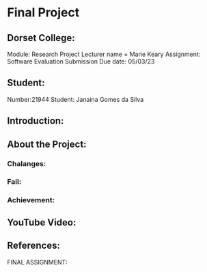 # Final Project

## Dorset College:

Module: Research Project
Lecturer name = Marie Keary 
Assignment: Software Evaluation Submission 
Due date: 05/03/23

## Student:

Number:21944
Student: Janaina Gomes da Silva


## Introduction:

## About the Project:

### Chalanges:
### Fail:
### Achievement:

## YouTube Video:

## References:


FINAL ASSIGNMENT:


